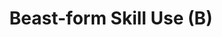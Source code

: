 ---
title: "Beast-form Skill Use (B)"
canonical: "skill/beast-form-skill-use"
lists:
    - werecreature-loresheet
tier: 1
osp_cost: 10
ladder: "beast-form"
---